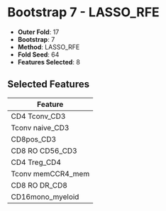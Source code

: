 # Bootstrap 7 - LASSO_RFE

- **Outer Fold**: 17
- **Bootstrap**: 7
- **Method**: LASSO_RFE
- **Fold Seed**: 64
- **Features Selected**: 8

## Selected Features

| Feature |
|---------|
| CD4 Tconv_CD3 |
| Tconv naive_CD3 |
| CD8pos_CD3 |
| CD8 RO CD56_CD3 |
| CD4 Treg_CD4 |
| Tconv memCCR4_mem |
| CD8 RO DR_CD8 |
| CD16mono_myeloid |
